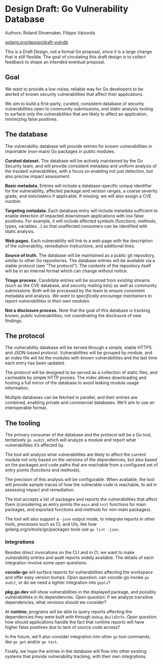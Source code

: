# Design Draft: Go Vulnerability Database

Authors: Roland Shoemaker, Filippo Valsorda

[golang.org/design/draft-vulndb](https://golang.org/design/draft-vulndb)

This is a Draft Design, not a formal Go proposal, since it is a
large change that is still flexible.
The goal of circulating this draft design is to collect feedback
to shape an intended eventual proposal.

## Goal

We want to provide a low-noise, reliable way for Go developers to
be alerted of known security vulnerabilities that affect their
applications.

We aim to build a first-party, curated, consistent database of
security vulnerabilities open to community submissions, and
static analysis tooling to surface only the vulnerabilities that
are likely to affect an application, minimizing false positives.

## The database

The vulnerability database will provide entries for known
vulnerabilities in importable (non-main) Go packages in public
modules.

**Curated dataset.**
The database will be actively maintained by the Go Security team,
and will provide consistent metadata and uniform analysis of the
tracked vulnerabilities, with a focus on enabling not just
detection, but also precise impact assessment.

**Basic metadata.**
Entries will include a database-specific unique identifier for
the vulnerability, affected package and version ranges, a coarse
severity grade, and `GOOS`/`GOARCH` if applicable.
If missing, we will also assign a CVE number.

**Targeting metadata.**
Each database entry will include metadata sufficient to enable
detection of impacted downstream applications with low false
positives.
For example, it will include affected symbols (functions,
methods, types, variables…) so that unaffected consumers can be
identified with static analysis.

**Web pages.**
Each vulnerability will link to a web page with the description
of the vulnerability, remediation instructions, and additional
links.

**Source of truth.**
The database will be maintained as a public git repository,
similar to other Go repositories.
The database entries will be available via a stable protocol (see
“The protocol”).
The contents of the repository itself will be in an internal
format which can change without notice.

**Triage process.**
Candidate entries will be sourced from existing streams (such as
the CVE database, and security mailing lists) as well as
community submissions.
Both will be processed by the team to ensure consistent metadata
and analysis.
*We want to specifically encourage maintainers to report
vulnerabilities in their own modules.*

**Not a disclosure process.**
Note that the goal of this database is tracking known, public
vulnerabilities, not coordinating the disclosure of new findings.

## The protocol

The vulnerability database will be served through a simple,
stable HTTPS and JSON-based protocol.
Vulnerabilities will be grouped by module, and an index file will
list the modules with known vulnerabilities and the last time
each entry has been updated.

The protocol will be designed to be served as a collection of
static files, and cacheable by simple HTTP proxies.
The index allows downloading and hosting a full mirror of the
database to avoid leaking module usage information.

Multiple databases can be fetched in parallel, and their entries
are combined, enabling private and commercial databases.
We’ll aim to use an interoperable format.

## The tooling

The primary consumer of the database and the protocol will be a
Go tool, tentatively `go audit`, which will analyze a module and
report what vulnerabilities it’s affected by.

The tool will analyze what vulnerabilities are likely to affect
the current module not only based on the versions of the
dependencies, but also based on the packages and code paths that
are reachable from a configured set of entry points (functions
and methods).

The precision of this analysis will be configurable.
When available, the tool will provide sample traces of how the
vulnerable code is reachable, to aid in assessing impact and
remediation.

The tool accepts a list of packages and reports the
vulnerabilities that affect them (considering as entry points the
`main` and `init` functions for main packages, and exported
functions and methods for non-main packages).

The tool will also support a `-json` output mode, to integrate
reports in other tools, processes such as CI, and UIs, like how
golang.org/x/tools/go/packages tools use `go list -json`.

### Integrations

Besides direct invocations on the CLI and in CI, we want to make
vulnerability entries and audit reports widely available.
The details of each integration involve some open questions.

**vscode-go** will surface reports for vulnerabilities affecting
the workspace and offer easy version bumps.
*Open question*: can vscode-go invoke `go audit`, or do we need a
tighter integration into `gopls`?

**pkg.go.dev** will show vulnerabilities in the displayed
package, and possibly vulnerabilities in its dependencies.
*Open question*: if we analyze transitive dependencies, what
versions should we consider?

At **runtime**, programs will be able to query reports affecting
the dependencies they were built with through `debug.BuildInfo`.
*Open question*: how should applications handle the fact that
runtime reports will have higher false positives due to lack of
source code access?

In the future, we'll also consider integration into other `go`
tool commands, like `go get` and/or `go test`.

Finally, we hope the entries in the database will flow into other
existing systems that provide vulnerability tracking, with their
own integrations.
